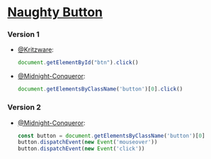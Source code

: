 # [Naughty Button](https://6137503cd8faac000754dc56--naughty-bhaskara-fdbe8e.netlify.app/)

### Version 1
 - [@Kritzware](https://github.com/kritzware):
   ```js
   document.getElementById("btn").click()
   ```
 - [@Midnight-Conqueror](https://github.com/Midnight-Conqueror):
   ```js
   document.getElementsByClassName('button')[0].click()
   ```
 
### Version 2
- [@Midnight-Conqueror](https://github.com/Midnight-Conqueror):
  ```js
  const button = document.getElementsByClassName('button')[0]
  button.dispatchEvent(new Event('mouseover'))
  button.dispatchEvent(new Event('click'))
  ````
